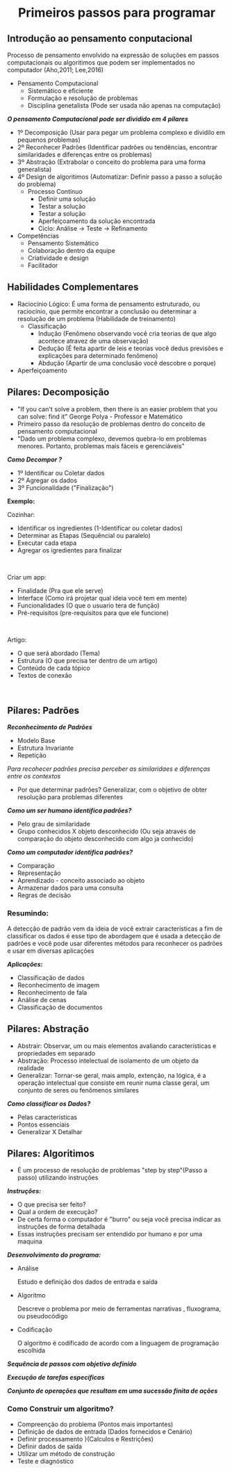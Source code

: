 <h1 align="center">Primeiros passos para programar</h1>

## Introdução ao pensamento conputacional

Processo de pensamento envolvido na expressão de soluções em passos computacionais ou algoritimos que podem ser implementados no computador (Aho,2011; Lee,2016)

- Pensamento Computacional
    - Sistemático e eficiente
    - Formulação e resolução de problemas 
    - Disciplina genetalista (Pode ser usada não apenas na computação)

***O pensamento Computacional pode ser dividido em 4 pilares*** 
- 1º Decomposição (Usar para pegar um problema complexo e dividilo em pequenos problemas)
- 2º Reconhecer Padrões (Identificar padrões ou tendências, encontrar similaridades e diferenças entre os problemas)
- 3º Abstração (Extrabolar o conceito do problema para uma forma generalista)
- 4º Design de algoritimos (Automatizar: Definir passo a passo a solução do problema)
    - Processo Contínuo
        - Definir uma solução
        - Testar a solução
        - Testar a solução
        - Aperfeiçoamento da solução encontrada
        - Ciclo: Análise -> Teste -> Refinamento
- Competências
    - Pensamento Sistemático
    - Colaboração dentro da equipe
    - Criatividade e design
    - Facilitador

## Habilidades Complementares
- Raciocínio Lógico: É uma forma de pensamento estruturado, ou raciocínio, que permite encontrar a conclusão ou determinar a resolução de um problema (Habilidade de treinamento) 
    - Classificação
        - Indução (Fenômeno observando você cria teorias  de que algo acontece atravez de uma observação)
        - Dedução (É feita apartir de leis e teorias você dedus previsões e explicações para determinado fenômeno)
        - Abdução (Apartir de uma conclusão você descobre o porque)
- Aperfeiçoamento

## Pilares: Decomposição
- "If you can't solve a problem, then there is an easier problem that you can solve: find it" George Polya - Professor e Matemático 
- Primeiro passo da resolução de problemas dentro do conceito de pensamento computacional
- "Dado um problema complexo, devemos quebra-lo em problemas menores. Portanto, problemas mais fáceis e gerenciáveis"

***Como  Decompor ?***
- 1º Identificar ou Coletar dados
- 2º Agregar os dados 
- 3º Funcionalidade ("Finalização")

**Exemplo:**

Cozinhar:
- Identificar os ingredientes (1-Identificar ou coletar dados)
- Determinar as Etapas (Sequêncial ou paralelo)
- Executar cada etapa
- Agregar os igredientes para finalizar 

<br>

Criar um app:
- Finalidade (Pra que ele serve)
- Interface (Como irá projetar qual ideia você tem em mente)
- Funcionalidades (O que o usuario tera de função)
- Pré-requisitos (pre-requisitos para que ele funcione)

<br>

Artigo:
- O que será abordado (Tema)
- Estrutura (O que precisa ter dentro de um artigo)
- Conteúdo de cada tópico
- Textos de conexão

<br>

## Pilares: Padrões

***Reconhecimento de Padrões***

- Modelo Base
- Estrutura Invariante
- Repetição

*Para recohecer padrões precisa perceber as similaridaes e diferenças entre os contextos*

- Por que determinar padrões? Generalizar, com o objetivo de obter resolução para problemas diferentes

***Como um ser humano identifica padrões?***

- Pelo grau de similaridade
- Grupo conhecidos X objeto desconhecido (Ou seja através de comparação do objeto desconhecido com algo ja conhecido) 

***Como um computador identifica padrões?***

- Comparação
- Representação
- Aprendizado - conceito associado ao objeto
- Armazenar dados para uma consulta
- Regras de decisão

### Resumindo:

A detecção de padrão vem da ideia de você extrair características a fim de classificar os dados é esse tipo de abordagem que é usada a detecção de padrões e você pode usar diferentes métodos para reconhecer os padrões e usar em diversas aplicações

***Aplicações:***

- Classificação de dados 
- Reconhecimento de imagem
- Reconhecimento de fala
- Análise de cenas
- Classificação de documentos 

## Pilares: Abstração

- Abstrair: Observar, um ou mais elementos avaliando características e propriedades em separado
- Abstração: Processo intelectual de isolamento de um objeto da realidade 
- Generalizar: Tornar-se geral, mais amplo, extenção, na lógica, é a operação intelectual que consiste em reunir numa classe geral, um conjunto de seres ou fenômenos similares

***Como classificar os Dados?***

- Pelas características
- Pontos essenciais
- Generalizar X Detalhar

## Pilares: Algoritimos 

- É um processo de resolução de problemas "step by step"(Passo a passo) utilizando instruções

***Instruções:***

- O que precisa ser feito?
- Qual a ordem de execução?
- De certa forma o computador é "burro" ou seja você precisa indicar as instruções de forma detalhada
- Essas instruções precisam ser entendido por humano e por uma maquina

***Desenvolvimento do programa:***

- Análise 

    Estudo e definição dos dados de entrada e saída

- Algoritmo

    Descreve o problema por meio de ferramentas narrativas , fluxograma, ou pseudocódigo

- Codificação

    O algoritmo é codificado de acordo com a linguagem de programação escolhida 

***Sequência de passos com objetivo definido***

***Execução de tarefas específicas***

***Conjunto de operações que resultam em uma sucessão finita de ações***

### Como Construir um algoritmo?
- Compreenção do problema (Pontos mais importantes)
- Definição de dados de entrada (Dados fornecidos e Cenário)
- Definir processamento }(Calculos e Restrições)
- Definir dados de saída 
- Utilizar um método de construção
- Teste e diagnóstico

